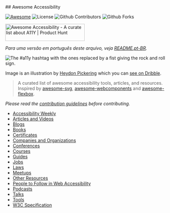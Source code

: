 <div class="github-widget" data-repo="brunopulis/awesome-a11y"></div>
<script async src="https://pagead2.googlesyndication.com/pagead/js/adsbygoogle.js"></script><ins class="adsbygoogle" style="display:block" data-ad-client="ca-pub-6890694312814945" data-ad-slot="5473692530" data-ad-format="auto"  data-full-width-responsive="true"></ins><script>(adsbygoogle = window.adsbygoogle || []).push({});</script>
## Awesome Accessibility

[![Awesome](https://awesome.re/badge.svg)](https://awesome.re)
![License](https://img.shields.io/badge/license-CC0%201.0-green)
![Github Contributors](https://img.shields.io/github/contributors/brunopulis/awesome-a11y)
![Github Forks](https://img.shields.io/github/forks/brunopulis/awesome-a11y?style=flat-square)


<a href="https://www.producthunt.com/posts/awesome-accessibility?utm_source=badge-featured&utm_medium=badge&utm_souce=badge-awesome&#0045;accessibility" target="_blank"><img src="https://api.producthunt.com/widgets/embed-image/v1/featured.svg?post_id=339140&theme=light" alt="Awesome&#0032;Accessibility&#0032; - A&#0032;curate&#0032;list&#0032;about&#0032;A11Y | Product Hunt" style="width: 250px; height: 54px;" width="250" height="54" /></a>

_Para uma versão em português deste arquivo, veja [README.pt-BR](https://github.com/brunopulis/awesome-a11y/blob/master/README-pt-br.md)._

![The #a11y hashtag with the ones replaced by a fist giving the rock and roll sign.](https://user-images.githubusercontent.com/1204692/30697506-9fd3020c-9eb5-11e7-95ca-a6c56785dd66.png)

Image is an illustration by [Heydon Pickering](http://www.heydonworks.com/) which you can [see on Dribble](https://dribbble.com/shots/2121794-rock-n-roll-a11y).

> A curated list of awesome accessibility tools, articles, and resources.
> Inspired by [awesome-svg](https://github.com/willianjusten/awesome-svg), [awesome-webcomponents](https://github.com/obetomuniz/awesome-webcomponents) and [awesome-flexbox](https://github.com/afonsopacifer/awesome-flexbox).

_Please read the [contribution guidelines](https://github.com/brunopulis/awesome-a11y/blob/master/CONTRIBUTING.md) before contributing._


- [Accessibility Weekly](https://github.com/brunopulis/awesome-a11y/blob/master/topics/newsletter.md)
- [Articles and Videos](https://github.com/brunopulis/awesome-a11y/blob/master/topics/articles-and-videos.md)
- [Blogs](https://github.com/brunopulis/awesome-a11y/blob/master/topics/blogs.md)
- [Books](https://github.com/brunopulis/awesome-a11y/blob/master/topics/books.md)
- [Certificates](https://github.com/brunopulis/awesome-a11y/blob/master/topics/certificates.md)
- [Companies and Organizations](https://github.com/brunopulis/awesome-a11y/blob/master/topics/companies-and-organizations.md)
- [Conferences](https://github.com/brunopulis/awesome-a11y/blob/master/topics/conferences.md)
- [Courses](https://github.com/brunopulis/awesome-a11y/blob/master/topics/courses.md)
- [Guides](https://github.com/brunopulis/awesome-a11y/blob/master/topics/guides.md)
- [Jobs](https://github.com/brunopulis/awesome-a11y/blob/master/topics/jobs.md)
- [Laws](https://github.com/brunopulis/awesome-a11y/blob/master/topics/laws.md)
- [Meetups](https://github.com/brunopulis/awesome-a11y/blob/master/topics/meetups.md)
- [Other Resources](https://github.com/brunopulis/awesome-a11y/blob/master/topics/other-resources.md)
- [People to Follow in Web Accessibility](https://github.com/brunopulis/awesome-a11y/blob/master/topics/people.md)
- [Podcasts](https://github.com/brunopulis/awesome-a11y/blob/master/topics/podcasts.md)
- [Talks](https://github.com/brunopulis/awesome-a11y/blob/master/topics/talks.md)
- [Tools](https://github.com/brunopulis/awesome-a11y/blob/master/topics/tools.md)
- [W3C Specification](https://github.com/brunopulis/awesome-a11y/blob/master/topics/specification.md)